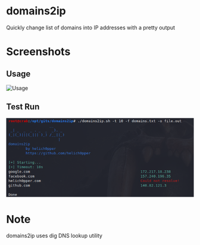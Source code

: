 # domains2ip
Quickly change list of domains into IP addresses with a pretty output
# Screenshots
## Usage
![Usage](https://github.com/helich0pper/domains2ip/blob/master/screenshots/usage.png)
## Test Run
![Test](https://github.com/helich0pper/domains2ip/blob/master/screenshots/test.png)
# Note
domains2ip uses dig DNS lookup utility
